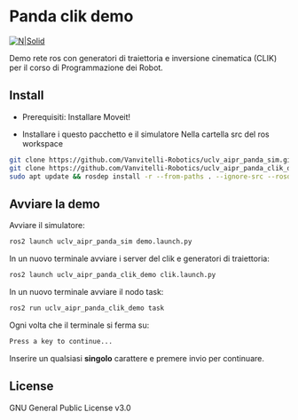 # Panda clik demo

[![N|Solid](https://www.unicampania.it/doc/img/logo_vanvitelli.jpg)](https://www.ingegneria.unicampania.it/roboticslab)

Demo rete ros con generatori di traiettoria e inversione cinematica (CLIK) per il corso di Programmazione dei Robot.

## Install

- Prerequisiti: Installare Moveit!

- Installare i questo pacchetto e il simulatore
Nella cartella src del ros workspace
```bash
git clone https://github.com/Vanvitelli-Robotics/uclv_aipr_panda_sim.git #Simulatore
git clone https://github.com/Vanvitelli-Robotics/uclv_aipr_panda_clik_demo.git
sudo apt update && rosdep install -r --from-paths . --ignore-src --rosdistro $ROS_DISTRO -y
```

## Avviare la demo

Avviare il simulatore:
```bash
ros2 launch uclv_aipr_panda_sim demo.launch.py
```

In un nuovo terminale avviare i server del clik e generatori di traiettoria:
```bash
ros2 launch uclv_aipr_panda_clik_demo clik.launch.py
```

In un nuovo terminale avviare il nodo task:
```bash
ros2 run uclv_aipr_panda_clik_demo task
```
Ogni volta che il terminale si ferma su:
```bash
Press a key to continue...
```
Inserire un qualsiasi **singolo** carattere e premere invio per continuare.


## License

GNU General Public License v3.0